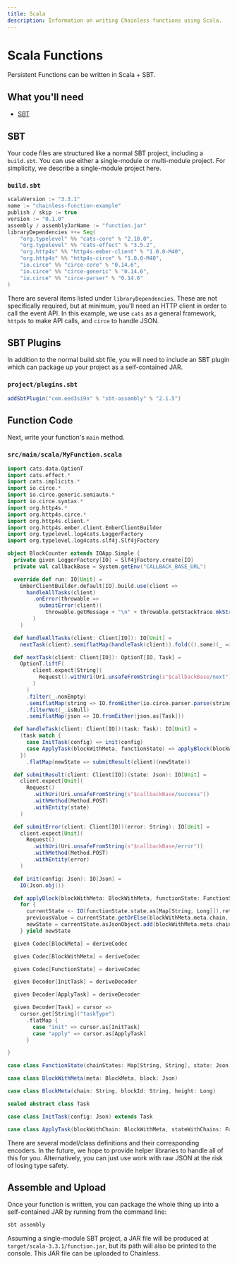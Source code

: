 ```yaml
---
title: Scala
description: Information on writing Chainless functions using Scala.
---
```


# Scala Functions

Persistent Functions can be written in Scala + SBT.


## What you'll need
- [SBT](https://www.scala-sbt.org/download/)

## SBT
Your code files are structured like a normal SBT project, including a `build.sbt`.  You can use either a single-module or multi-module project.  For simplicity, we describe a single-module project here.

### `build.sbt`
```sbt
scalaVersion := "3.3.1"
name := "chainless-function-example"
publish / skip := true
version := "0.1.0"
assembly / assemblyJarName := "function.jar"
libraryDependencies ++= Seq(
    "org.typelevel" %% "cats-core" % "2.10.0",
    "org.typelevel" %% "cats-effect" % "3.5.2",
    "org.http4s" %% "http4s-ember-client" % "1.0.0-M40",
    "org.http4s" %% "http4s-circe" % "1.0.0-M40",
    "io.circe" %% "circe-core" % "0.14.6",
    "io.circe" %% "circe-generic" % "0.14.6",
    "io.circe" %% "circe-parser" % "0.14.6"
)
```
There are several items listed under `libraryDependencies`.  These are not specifically required, but at minimum, you'll need an HTTP client in order to call the event API.  In this example, we use `cats` as a general framework, `http4s` to make API calls, and `circe` to handle JSON.

## SBT Plugins
In addition to the normal build.sbt file, you will need to include an SBT plugin which can package up your project as a self-contained JAR.

### `project/plugins.sbt`
```sbt
addSbtPlugin("com.eed3si9n" % "sbt-assembly" % "2.1.5")
```

## Function Code
Next, write your function's `main` method.

### `src/main/scala/MyFunction.scala`
```scala
import cats.data.OptionT
import cats.effect.*
import cats.implicits.*
import io.circe.*
import io.circe.generic.semiauto.*
import io.circe.syntax.*
import org.http4s.*
import org.http4s.circe.*
import org.http4s.client.*
import org.http4s.ember.client.EmberClientBuilder
import org.typelevel.log4cats.LoggerFactory
import org.typelevel.log4cats.slf4j.Slf4jFactory

object BlockCounter extends IOApp.Simple {
  private given LoggerFactory[IO] = Slf4jFactory.create[IO]
  private val callbackBase = System.getEnv("CALLBACK_BASE_URL")

  override def run: IO[Unit] =
    EmberClientBuilder.default[IO].build.use(client =>
      handleAllTasks(client)
        .onError(throwable =>
          submitError(client)(
            throwable.getMessage + "\n" + throwable.getStackTrace.mkString("\n"))
        )
    )

  def handleAllTasks(client: Client[IO]): IO[Unit] =
    nextTask(client).semiflatMap(handleTask(client)).fold(().some)(_ => none).untilDefinedM

  def nextTask(client: Client[IO]): OptionT[IO, Task] =
    OptionT.liftF(
        client.expect[String](
          Request().withUri(Uri.unsafeFromString(s"$callbackBase/next"))
        )
      )
      .filter(_.nonEmpty)
      .semiflatMap(string => IO.fromEither(io.circe.parser.parse(string)))
      .filterNot(_.isNull)
      .semiflatMap(json => IO.fromEither(json.as[Task]))

  def handleTask(client: Client[IO])(task: Task): IO[Unit] =
    (task match {
      case InitTask(config) => init(config)
      case ApplyTask(blockWithMeta, functionState) => applyBlock(blockWithMeta, functionState)
    })
      .flatMap(newState => submitResult(client)(newState))

  def submitResult(client: Client[IO])(state: Json): IO[Unit] =
    client.expect[Unit](
      Request()
        .withUri(Uri.unsafeFromString(s"$callbackBase/success"))
        .withMethod(Method.POST)
        .withEntity(state)
    )

  def submitError(client: Client[IO])(error: String): IO[Unit] =
    client.expect[Unit](
      Request()
        .withUri(Uri.unsafeFromString(s"$callbackBase/error"))
        .withMethod(Method.POST)
        .withEntity(error)
    )

  def init(config: Json): IO[Json] =
    IO(Json.obj())

  def applyBlock(blockWithMeta: BlockWithMeta, functionState: FunctionState): IO[Json] =
    for {
      currentState <- IO(functionState.state.as[Map[String, Long]]).rethrow
      previousValue = currentState.getOrElse(blockWithMeta.meta.chain, 0L)
      newState = currentState.asJsonObject.add(blockWithMeta.meta.chain, (previousValue + 1).asJson).toJson
    } yield newState

  given Codec[BlockMeta] = deriveCodec

  given Codec[BlockWithMeta] = deriveCodec

  given Codec[FunctionState] = deriveCodec

  given Decoder[InitTask] = deriveDecoder

  given Decoder[ApplyTask] = deriveDecoder

  given Decoder[Task] = cursor =>
    cursor.get[String]("taskType")
      .flatMap {
        case "init" => cursor.as[InitTask]
        case "apply" => cursor.as[ApplyTask]
      }

}

case class FunctionState(chainStates: Map[String, String], state: Json)

case class BlockWithMeta(meta: BlockMeta, block: Json)

case class BlockMeta(chain: String, blockId: String, height: Long)

sealed abstract class Task

case class InitTask(config: Json) extends Task

case class ApplyTask(blockWithChain: BlockWithMeta, stateWithChains: FunctionState) extends Task
```
There are several model/class definitions and their corresponding encoders.  In the future, we hope to provide helper libraries to handle all of this for you.  Alternatively, you can just use work with raw JSON at the risk of losing type safety.

## Assemble and Upload

Once your function is written, you can package the whole thing up into a self-contained JAR by running from the command line:
```sh
sbt assembly
```

Assuming a single-module SBT project, a JAR file will be produced at `target/scala-3.3.1/function.jar`, but its path will also be printed to the console.  This JAR file can be uploaded to Chainless.
